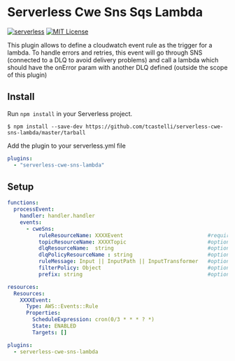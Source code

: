 # Serverless Cwe Sns Sqs Lambda

[![serverless](http://public.serverless.com/badges/v3.svg)](http://www.serverless.com) [![MIT License](http://img.shields.io/badge/license-MIT-blue.svg?style=flat)](LICENSE) 

This plugin allows to define a cloudwatch event rule as the trigger for a lambda. To handle errors and retries, this event will go through SNS (connected to a DLQ to avoid delivery problems) and call a lambda which should have the onError param with another DLQ defined (outside the scope of this plugin)

## Install

Run `npm install` in your Serverless project.

`$ npm install --save-dev https://github.com/tcastelli/serverless-cwe-sns-lambda/master/tarball`

Add the plugin to your serverless.yml file

```yml
plugins:
  - "serverless-cwe-sns-lambda"
```

## Setup


```yml
functions:
  processEvent:
    handler: handler.handler
    events:
      - cweSns:
          ruleResourceName: XXXXEvent                           #required
          topicResourceName: XXXXTopic                          #optional
          dlqResourceName:  string                              #optional
          dlqPolicyResourceName : string                        #optional
          ruleMessage: Input || InputPath || InputTransformer   #optional                         
          filterPolicy: Object                                  #optional
          prefix: string                                        #optional

resources:
  Resources:
    XXXXEvent:
      Type: AWS::Events::Rule
      Properties:
        ScheduleExpression: cron(0/3 * * * ? *)
        State: ENABLED
        Targets: []

plugins:
  - serverless-cwe-sns-lambda
```

